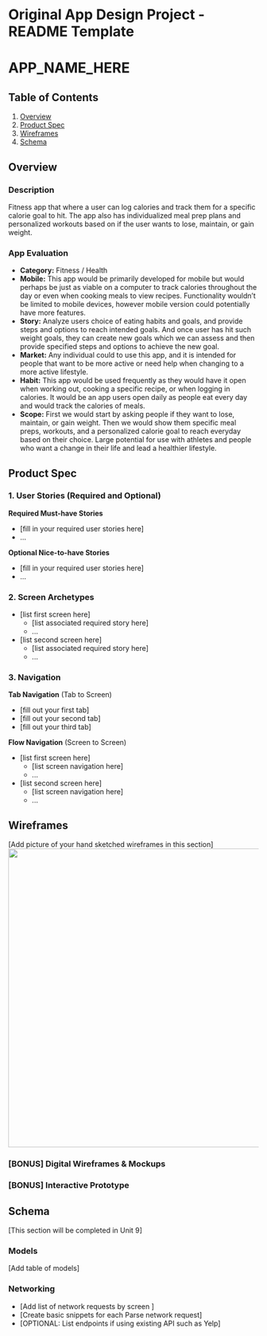 Original App Design Project - README Template
===

# APP_NAME_HERE

## Table of Contents
1. [Overview](#Overview)
1. [Product Spec](#Product-Spec)
1. [Wireframes](#Wireframes)
2. [Schema](#Schema)

## Overview
### Description
Fitness app that where a user can log calories and track them for a specific calorie goal to hit. The app also has individualized meal prep plans and personalized workouts based on if the user wants to lose, maintain, or gain weight.

### App Evaluation
- **Category:** Fitness / Health
- **Mobile:** This app would be primarily developed for mobile but would perhaps be just as viable on a computer to track calories throughout the day or even when cooking meals to view recipes. Functionality wouldn’t be limited to mobile devices, however mobile version could potentially have more features.
- **Story:** Analyze users choice of eating habits and goals, and provide steps and options to reach intended goals. And once user has hit such weight goals, they can create new goals which we can assess and then provide specified steps and options to achieve the new goal.
- **Market:** Any individual could to use this app, and it is intended for people that want to be more active or need help when changing to a more active lifestyle. 
- **Habit:** This app would be used frequently as they would have it open when working out, cooking a specific recipe, or when logging in calories. It would be an app users open daily as people eat every day and would track the calories of meals.
- **Scope:** First we would start by asking people if they want to lose, maintain, or gain weight. Then we would show them specific meal preps, workouts, and a personalized calorie goal to reach everyday based on their choice. Large potential for use with athletes and people who want a change in their life and lead a healthier lifestyle.

## Product Spec

### 1. User Stories (Required and Optional)

**Required Must-have Stories**

* [fill in your required user stories here]
* ...

**Optional Nice-to-have Stories**

* [fill in your required user stories here]
* ...

### 2. Screen Archetypes

* [list first screen here]
   * [list associated required story here]
   * ...
* [list second screen here]
   * [list associated required story here]
   * ...

### 3. Navigation

**Tab Navigation** (Tab to Screen)

* [fill out your first tab]
* [fill out your second tab]
* [fill out your third tab]

**Flow Navigation** (Screen to Screen)

* [list first screen here]
   * [list screen navigation here]
   * ...
* [list second screen here]
   * [list screen navigation here]
   * ...

## Wireframes
[Add picture of your hand sketched wireframes in this section]
<img src="https://user-images.githubusercontent.com/89810484/159196987-2aef8be3-1da0-4420-b6ea-6313652cc45b.jpg"
 width=600>

### [BONUS] Digital Wireframes & Mockups

### [BONUS] Interactive Prototype

## Schema 
[This section will be completed in Unit 9]
### Models
[Add table of models]
### Networking
- [Add list of network requests by screen ]
- [Create basic snippets for each Parse network request]
- [OPTIONAL: List endpoints if using existing API such as Yelp]
